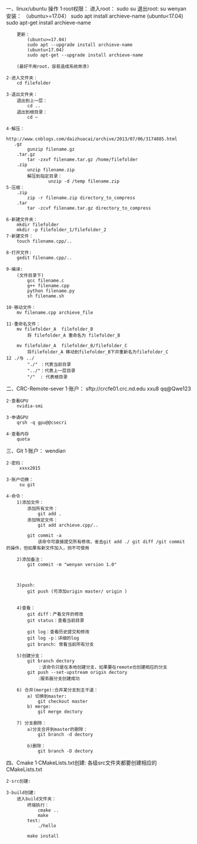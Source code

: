 
一、linux/ubuntu 操作
    1·root权限：
	    进入root：
		    sudo su
		退出root:
		    su wenyan
		安装：
		   （ubuntu>=17.04）
			sudo apt install archieve-name
			(ubuntu<17.04)
			sudo apt-get install archieve-name
			
		更新：
		    (ubuntu>=17.04)
			sudo apt --upgrade install archieve-name
			(ubuntu<17.04)
			sudo apt-get --upgrade install archieve-name 
		    
		(最好不用root，容易造成系统奔溃)
    
	2·进入文件夹：
	    cd filefolder
	
	3·退出文件夹：
	    退出到上一层：
		    cd ..
		退出到根目录：
		    cd ~
			
    4·解压：
           http://www.cnblogs.com/daizhuacai/archive/2013/07/06/3174885.html
	   .gz
    	    gunzip filename.gz
	    .tar.gz
    	    tar -zxvf filename.tar.gz /home/filefolder
	    .zip
	        unzip filename.zip
	        解压到指定目录：
                    unzip -d /temp filename.zip
	5·压缩：
	    .zip
		    zip -r filename.zip directory_to_compress
		.tar
		    tar -zcvf filename.tar.gz directory_to_compress
	
    6·新建文件夹：	
	    mkdir filefolder
	    mkdir -p filefolder_1/filefolder_2
	7·新建文件：
	    touch filename.cpp/..
	
	8·打开文件:
	    gedit filename.cpp/..
		
	9·编译:
	    (文件目录下)
	        gcc filename.c
			g++ filename.cpp
		    python filename.py
		    sh filename.sh
    
	10·移动文件：
	    mv filename.cpp archieve_file
	
	11·重命名文件：
	    mv filefolder_A  filefolder_B
		    将 filefolder_A 重命名为 filefolder_B
			
		mv filefolder_A  filefolder_B/filefolder_C
		    将filefolder_A 移动到filefolder_B下并重新名为filefolder_C
	12 ./与 ../
            "./" ：代表当前目录
            "../"：代表上一层目录
            "/"  : 代表根目录
	    	 
二、CRC-Remote-sever
    1·账户：
        sftp://crcfe01.crc.nd.edu
        xxu8
        qq@Qwe123
    
    2·查看GPU
	    nvidia-smi
	
	3·申请GPU
	    qrsh -q gpu@@csecri

	4·查看内存
	    quota
	
	
	
		   
三、Git
    1·账户：
	      wendian

	2·密码：
	     xxxx2015
	
	3·账户切换：
         su git
    
	4·命令：
	    1)添加文件：
		    添加所有文件：
	            git add .
			添加特定文件： 
			    git add archieve.cpp/..
		    
			git commit -a
			    该命令可直接提交所有修改，省去git add ./ git diff /git commit 的操作，但如果有新文件加入，则不可使用 
			
		2)添加备注：
		    git commit -m "wenyan version 1.0"
			
			
		
        3)push:
            git push (可添加origin master/ origin )		
		   
		
        4)查看：
            git diff：产看文件的修改
            git status：查看当前目录
			
            git log：查看历史提交和修改
            git log -p：详细的log
            git branch: 常看当前所有分支
			
        5)创建分支：
            git branch dectory
                ：该命令只是在本地创建分支，如果要在remote也创建相应的分支
            git	push --set-upstream origin dectory
			    :服务器分支创建成功
		
		6) 合并(merge):合并某分支到主干道：
		    a) 切换到master:
			    git checkout master
			b) merge:
			    git merge dectory
		
		7) 分支删除：
		    a)分支合并到master的删除：
		        git branch -d dectory
				
			b)删除：
			    git branch -D dectory
				
				
四、Cmake
    1·CMakeLists.txt创建:
         各级src文件夹都要创建相应的CMakeLists.txt

	2·src创建:

	3·build创建:
	    进入build文件夹：
		    终端执行： 
			    cmake ..
				make
			test:
			    ./hello

            make install
			 
    	
	
	
	    
